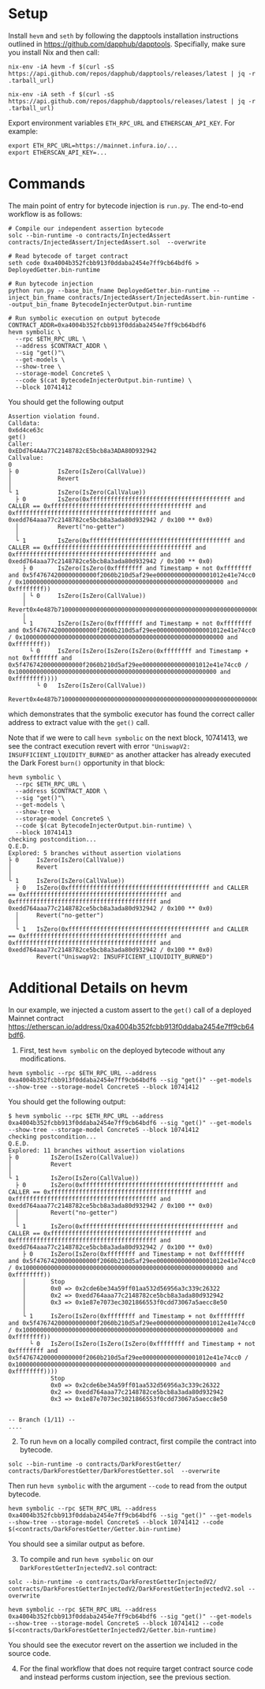# Setup
Install `hevm` and `seth` by following the dapptools installation instructions outlined in https://github.com/dapphub/dapptools. Specifially, make sure you install Nix and then call:
```
nix-env -iA hevm -f $(curl -sS https://api.github.com/repos/dapphub/dapptools/releases/latest | jq -r .tarball_url)

nix-env -iA seth -f $(curl -sS https://api.github.com/repos/dapphub/dapptools/releases/latest | jq -r .tarball_url)
```

Export environment variables `ETH_RPC_URL` and `ETHERSCAN_API_KEY`. For example:
```
export ETH_RPC_URL=https://mainnet.infura.io/...
export ETHERSCAN_API_KEY=...
```

# Commands
The main point of entry for bytecode injection is `run.py`. The end-to-end workflow is as follows:


```
# Compile our independent assertion bytecode
solc --bin-runtime -o contracts/InjectedAssert contracts/InjectedAssert/InjectedAssert.sol  --overwrite

# Read bytecode of target contract
seth code 0xa4004b352fcbb913f0ddaba2454e7ff9cb64bdf6 > DeployedGetter.bin-runtime

# Run bytecode injection
python run.py --base_bin_fname DeployedGetter.bin-runtime --inject_bin_fname contracts/InjectedAssert/InjectedAssert.bin-runtime --output_bin_fname BytecodeInjecterOutput.bin-runtime

# Run symbolic execution on output bytecode
CONTRACT_ADDR=0xa4004b352fcbb913f0ddaba2454e7ff9cb64bdf6
hevm symbolic \
  --rpc $ETH_RPC_URL \
  --address $CONTRACT_ADDR \
  --sig "get()"\
  --get-models \
  --show-tree \
  --storage-model ConcreteS \
  --code $(cat BytecodeInjecterOutput.bin-runtime) \
  --block 10741412
```

You should get the following output
```
Assertion violation found.
Calldata:
0x6d4ce63c
get()
Caller:
0xEDd764AAa77C2148782cE5bcb8a3ADA80D932942
Callvalue:
0
├ 0           IsZero(IsZero(CallValue))
│             Revert
│             
└ 1           IsZero(IsZero(CallValue))
  ├ 0         IsZero(0xffffffffffffffffffffffffffffffffffffffff and CALLER == 0xffffffffffffffffffffffffffffffffffffffff and 0xffffffffffffffffffffffffffffffffffffffff and 0xedd764aaa77c2148782ce5bcb8a3ada80d932942 / 0x100 ** 0x0)
  │           Revert("no-getter")
  │           
  └ 1         IsZero(0xffffffffffffffffffffffffffffffffffffffff and CALLER == 0xffffffffffffffffffffffffffffffffffffffff and 0xffffffffffffffffffffffffffffffffffffffff and 0xedd764aaa77c2148782ce5bcb8a3ada80d932942 / 0x100 ** 0x0)
    ├ 0       IsZero(IsZero(0xffffffff and Timestamp + not 0xffffffff and 0x5f47674200000000000f2060b210d5af29ee0000000000000001012e41e74cc0 / 0x100000000000000000000000000000000000000000000000000000000 and 0xffffffff))
    │ └ 0     IsZero(IsZero(CallValue))
    │         Revert0x4e487b710000000000000000000000000000000000000000000000000000000000000001
    │         
    └ 1       IsZero(IsZero(0xffffffff and Timestamp + not 0xffffffff and 0x5f47674200000000000f2060b210d5af29ee0000000000000001012e41e74cc0 / 0x100000000000000000000000000000000000000000000000000000000 and 0xffffffff))
      └ 0     IsZero(IsZero(IsZero(IsZero(0xffffffff and Timestamp + not 0xffffffff and 0x5f47674200000000000f2060b210d5af29ee0000000000000001012e41e74cc0 / 0x100000000000000000000000000000000000000000000000000000000 and 0xffffffff))))
        └ 0   IsZero(IsZero(CallValue))
              Revert0x4e487b710000000000000000000000000000000000000000000000000000000000000001
```
which demonstrates that the symbolic executor has found the correct caller address to extract value with the `get()` call.

Note that if we were to call `hevm symbolic` on the next block, 10741413, we see the contract execution revert with error `"UniswapV2: INSUFFICIENT_LIQUIDITY_BURNED"` as another attacker has already executed the Dark Forest `burn()` opportunity in that block:

```
hevm symbolic \
  --rpc $ETH_RPC_URL \
  --address $CONTRACT_ADDR \
  --sig "get()"\
  --get-models \
  --show-tree \
  --storage-model ConcreteS \
  --code $(cat BytecodeInjecterOutput.bin-runtime) \
  --block 10741413
checking postcondition...
Q.E.D.
Explored: 5 branches without assertion violations
├ 0     IsZero(IsZero(CallValue))
│       Revert
│       
└ 1     IsZero(IsZero(CallValue))
  ├ 0   IsZero(0xffffffffffffffffffffffffffffffffffffffff and CALLER == 0xffffffffffffffffffffffffffffffffffffffff and 0xffffffffffffffffffffffffffffffffffffffff and 0xedd764aaa77c2148782ce5bcb8a3ada80d932942 / 0x100 ** 0x0)
  │     Revert("no-getter")
  │     
  └ 1   IsZero(0xffffffffffffffffffffffffffffffffffffffff and CALLER == 0xffffffffffffffffffffffffffffffffffffffff and 0xffffffffffffffffffffffffffffffffffffffff and 0xedd764aaa77c2148782ce5bcb8a3ada80d932942 / 0x100 ** 0x0)
        Revert("UniswapV2: INSUFFICIENT_LIQUIDITY_BURNED")
```

# Additional Details on hevm
In our example, we injected a custom assert to the `get()` call of a deployed Mainnet contract https://etherscan.io/address/0xa4004b352fcbb913f0ddaba2454e7ff9cb64bdf6.

1. First, test `hevm symbolic` on the deployed bytecode without any modifications.
```
hevm symbolic --rpc $ETH_RPC_URL --address 0xa4004b352fcbb913f0ddaba2454e7ff9cb64bdf6 --sig "get()" --get-models --show-tree --storage-model ConcreteS --block 10741412
```
You should get the following output:
```
$ hevm symbolic --rpc $ETH_RPC_URL --address 0xa4004b352fcbb913f0ddaba2454e7ff9cb64bdf6 --sig "get()" --get-models --show-tree --storage-model ConcreteS --block 10741412
checking postcondition...
Q.E.D.
Explored: 11 branches without assertion violations
├ 0         IsZero(IsZero(CallValue))
│           Revert
│           
└ 1         IsZero(IsZero(CallValue))
  ├ 0       IsZero(0xffffffffffffffffffffffffffffffffffffffff and CALLER == 0xffffffffffffffffffffffffffffffffffffffff and 0xffffffffffffffffffffffffffffffffffffffff and 0xedd764aaa77c2148782ce5bcb8a3ada80d932942 / 0x100 ** 0x0)
  │         Revert("no-getter")
  │         
  └ 1       IsZero(0xffffffffffffffffffffffffffffffffffffffff and CALLER == 0xffffffffffffffffffffffffffffffffffffffff and 0xffffffffffffffffffffffffffffffffffffffff and 0xedd764aaa77c2148782ce5bcb8a3ada80d932942 / 0x100 ** 0x0)
    ├ 0     IsZero(IsZero(0xffffffff and Timestamp + not 0xffffffff and 0x5f47674200000000000f2060b210d5af29ee0000000000000001012e41e74cc0 / 0x100000000000000000000000000000000000000000000000000000000 and 0xffffffff))
    │       Stop
    │       0x0 => 0x2cde6be34a59ff01aa532d56956a3c339c26322
    │       0x2 => 0xedd764aaa77c2148782ce5bcb8a3ada80d932942
    │       0x3 => 0x1e87e7073ec3021866553f0cdd73067a5aecc8e50
    │       
    └ 1     IsZero(IsZero(0xffffffff and Timestamp + not 0xffffffff and 0x5f47674200000000000f2060b210d5af29ee0000000000000001012e41e74cc0 / 0x100000000000000000000000000000000000000000000000000000000 and 0xffffffff))
      └ 0   IsZero(IsZero(IsZero(IsZero(0xffffffff and Timestamp + not 0xffffffff and 0x5f47674200000000000f2060b210d5af29ee0000000000000001012e41e74cc0 / 0x100000000000000000000000000000000000000000000000000000000 and 0xffffffff))))
            Stop
            0x0 => 0x2cde6be34a59ff01aa532d56956a3c339c26322
            0x2 => 0xedd764aaa77c2148782ce5bcb8a3ada80d932942
            0x3 => 0x1e87e7073ec3021866553f0cdd73067a5aecc8e50
            

-- Branch (1/11) --
....
```
2. To run `hevm` on a locally compiled contract, first compile the contract into bytecode.
```
solc --bin-runtime -o contracts/DarkForestGetter/ contracts/DarkForestGetter/DarkForestGetter.sol  --overwrite
```
Then run `hevm symbolic` with the argument `--code` to read from the output bytecode.
```
hevm symbolic --rpc $ETH_RPC_URL --address 0xa4004b352fcbb913f0ddaba2454e7ff9cb64bdf6 --sig "get()" --get-models --show-tree --storage-model ConcreteS --block 10741412 --code $(<contracts/DarkForestGetter/Getter.bin-runtime)
```
You should see a similar output as before.

3. To compile and run `hevm symbolic` on our `DarkForestGetterInjectedV2.sol` contract:

```
solc --bin-runtime -o contracts/DarkForestGetterInjectedV2/ contracts/DarkForestGetterInjectedV2/DarkForestGetterInjectedV2.sol --overwrite

hevm symbolic --rpc $ETH_RPC_URL --address 0xa4004b352fcbb913f0ddaba2454e7ff9cb64bdf6 --sig "get()" --get-models --show-tree --storage-model ConcreteS --block 10741412 --code $(<contracts/DarkForestGetterInjectedV2/Getter.bin-runtime)
```
You should see the executor revert on the assertion we included in the source code.

4. For the final workflow that does not require target contract source code and instead performs custom injection, see the previous section.
